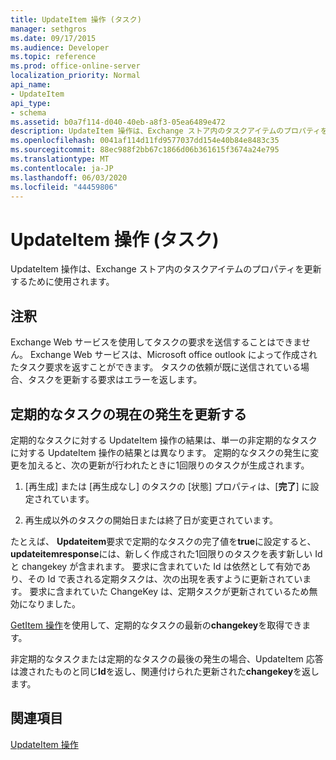 ```yaml
---
title: UpdateItem 操作 (タスク)
manager: sethgros
ms.date: 09/17/2015
ms.audience: Developer
ms.topic: reference
ms.prod: office-online-server
localization_priority: Normal
api_name:
- UpdateItem
api_type:
- schema
ms.assetid: b0a7f114-d040-40eb-a8f3-05ea6489e472
description: UpdateItem 操作は、Exchange ストア内のタスクアイテムのプロパティを更新するために使用されます。
ms.openlocfilehash: 0041af114d11fd9577037dd154e40b84e8483c35
ms.sourcegitcommit: 88ec988f2bb67c1866d06b361615f3674a24e795
ms.translationtype: MT
ms.contentlocale: ja-JP
ms.lasthandoff: 06/03/2020
ms.locfileid: "44459806"
---
```

# <a name="updateitem-operation-task"></a>UpdateItem 操作 (タスク)

UpdateItem 操作は、Exchange ストア内のタスクアイテムのプロパティを更新するために使用されます。
  
## <a name="remarks"></a>注釈

Exchange Web サービスを使用してタスクの要求を送信することはできません。 Exchange Web サービスは、Microsoft office outlook によって作成されたタスク要求を返すことができます。 タスクの依頼が既に送信されている場合、タスクを更新する要求はエラーを返します。
  
## <a name="updating-the-current-occurrence-of-a-recurring-task"></a>定期的なタスクの現在の発生を更新する

定期的なタスクに対する UpdateItem 操作の結果は、単一の非定期的なタスクに対する UpdateItem 操作の結果とは異なります。 定期的なタスクの発生に変更を加えると、次の更新が行われたときに1回限りのタスクが生成されます。
  
1. [再生成] または [再生成なし] のタスクの [状態] プロパティは、[**完了**] に設定されています。
    
2. 再生成以外のタスクの開始日または終了日が変更されています。
    
たとえば、 **Updateitem**要求で定期的なタスクの完了値を**true**に設定すると、 **updateitemresponse**には、新しく作成された1回限りのタスクを表す新しい Id と changekey が含まれます。 要求に含まれていた Id は依然として有効であり、その Id で表される定期タスクは、次の出現を表すように更新されています。 要求に含まれていた ChangeKey は、定期タスクが更新されているため無効になりました。 
  
[GetItem 操作](getitem-operation.md)を使用して、定期的なタスクの最新の**changekey**を取得できます。 
  
非定期的なタスクまたは定期的なタスクの最後の発生の場合、UpdateItem 応答は渡されたものと同じ**Id**を返し、関連付けられた更新された**changekey**を返します。
  
## <a name="see-also"></a>関連項目



[UpdateItem 操作](updateitem-operation.md)

